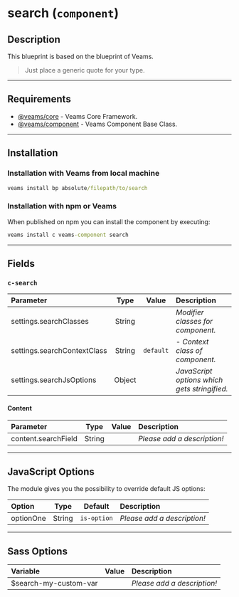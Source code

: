 
# search (`component`)

## Description

This blueprint is based on the blueprint of Veams.

> Just place a generic quote for your type.

-----------

## Requirements
- [@veams/core](https://github.com/Veams/core) - Veams Core Framework.
- [@veams/component](https://github.com/Veams/component) - Veams Component Base Class.

-----------

## Installation

### Installation with Veams from local machine

``` cmd
veams install bp absolute/filepath/to/search
```

### Installation with npm or Veams

When published on npm you can install the component by executing:

``` cmd
veams install c veams-component search
```

-----------

## Fields

### `c-search`


| Parameter | Type | Value | Description |
|:--- | :---: |:---: | :--- |
| settings.searchClasses | String | | _Modifier classes for component._ | 
| settings.searchContextClass | String | `default` |  - _Context class of component._ |  
| settings.searchJsOptions | Object | | _JavaScript options which gets stringified._ | 

#### Content
| Parameter | Type | Value | Description |
|:--- | :---: |:---: | :--- |
| content.searchField | String | |  _Please add a description!_ |

-------------

## JavaScript Options

The module gives you the possibility to override default JS options:

| Option | Type | Default | Description |
|:--- |:---:|:---:|:--- |
| optionOne | String | `is-option` | _Please add a description!_ |

------------

## Sass Options

| Variable | Value | Description |
|:--- | :---: |:--- |
| $search-my-custom-var | | _Please add a description!_ |
